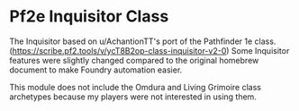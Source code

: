 # Pf2e Inquisitor Class

The Inquisitor based on u/AchantionTT's port of the Pathfinder 1e class.
(https://scribe.pf2.tools/v/ycT8B2op-class-inquisitor-v2-0)
Some  Inquisitor features were slightly changed compared to the original homebrew document to make Foundry automation easier.

This module does not include the Omdura and Living Grimoire class archetypes because my players were not interested in using them.
